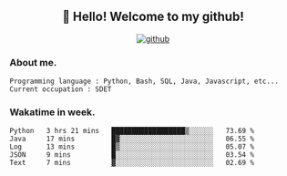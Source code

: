 <h2 align="center">👋 Hello! Welcome to my github! </h2>
<p align="center">
  <a href="https://github.com/usergwen"><img src="https://img.shields.io/badge/GitHub-24292e" alt="github"></a>
</p>

### About me.

```Plain Text
Programming language : Python, Bash, SQL, Java, Javascript, etc...
Current occupation : SDET
```
### Wakatime in week.

<!--START_SECTION:waka-->
```text
Python   3 hrs 21 mins   ██████████████████▒░░░░░░   73.69 % 
Java     17 mins         █▓░░░░░░░░░░░░░░░░░░░░░░░   06.55 % 
Log      13 mins         █▒░░░░░░░░░░░░░░░░░░░░░░░   05.07 % 
JSON     9 mins          █░░░░░░░░░░░░░░░░░░░░░░░░   03.54 % 
Text     7 mins          ▓░░░░░░░░░░░░░░░░░░░░░░░░   02.69 % 
```
<!--END_SECTION:waka-->
